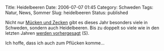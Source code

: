 Title: Heidelbeeren
Date: 2006-07-07 01:45
Category: Schweden
Tags: Natur, News, Sommer
Slug: heidelbeeren
Status: published

Nicht nur [Mücken und
Zecken](http://www.fiket.de/2006/06/26/das-jahr-der-muecke/) gibt es
dieses Jahr besonders viele in Schweden, sondern auch Heidelbeeren. Bis
zu doppelt so viele wie in den letzten Jahren [werden
vorhergesagt](http://www.sr.se/Ekot/artikel.asp?artikel=894187) (S).

Ich hoffe, dass ich auch zum Pflücken komme…

